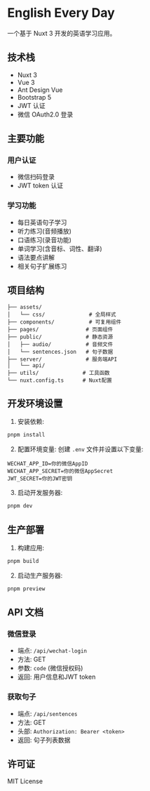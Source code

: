 # English Every Day

一个基于 Nuxt 3 开发的英语学习应用。

## 技术栈

- Nuxt 3
- Vue 3
- Ant Design Vue
- Bootstrap 5
- JWT 认证
- 微信 OAuth2.0 登录

## 主要功能

### 用户认证
- 微信扫码登录
- JWT token 认证

### 学习功能
- 每日英语句子学习
- 听力练习(音频播放)
- 口语练习(录音功能)
- 单词学习(含音标、词性、翻译)
- 语法要点讲解
- 相关句子扩展练习

## 项目结构

```
├── assets/
│   └── css/              # 全局样式
├── components/           # 可复用组件
├── pages/               # 页面组件
├── public/              # 静态资源
│   ├── audio/           # 音频文件
│   └── sentences.json   # 句子数据
├── server/              # 服务端API
│   └── api/            
├── utils/              # 工具函数
└── nuxt.config.ts      # Nuxt配置
```

## 开发环境设置

1. 安装依赖:

```bash
pnpm install
```

2. 配置环境变量:
创建 `.env` 文件并设置以下变量:

```
WECHAT_APP_ID=你的微信AppID
WECHAT_APP_SECRET=你的微信AppSecret
JWT_SECRET=你的JWT密钥
```

3. 启动开发服务器:
```bash
pnpm dev
```

## 生产部署

1. 构建应用:
```bash
pnpm build
```

2. 启动生产服务器:
```bash
pnpm preview
```

## API 文档

### 微信登录
- 端点: `/api/wechat-login`
- 方法: GET
- 参数: `code` (微信授权码)
- 返回: 用户信息和JWT token

### 获取句子
- 端点: `/api/sentences`
- 方法: GET
- 头部: `Authorization: Bearer <token>`
- 返回: 句子列表数据

## 许可证

MIT License